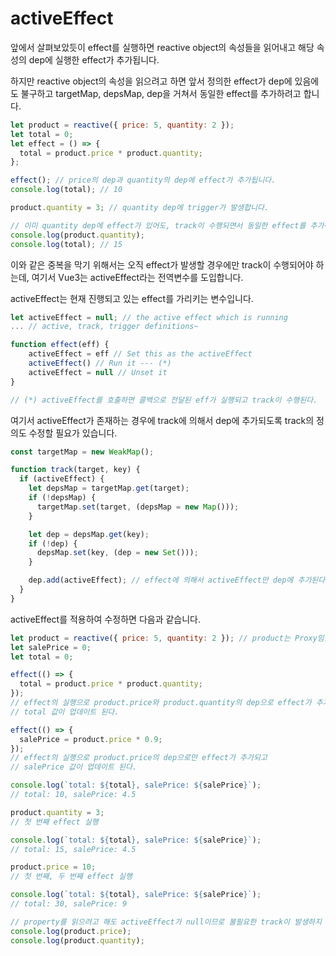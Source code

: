 # activeEffect

앞에서 살펴보았듯이 effect를 실행하면 reactive object의 속성들을 읽어내고 해당 속성의 dep에 실행한 effect가 추가됩니다.

하지만 reactive object의 속성을 읽으려고 하면 앞서 정의한 effect가 dep에 있음에도 불구하고 targetMap, depsMap, dep을 거쳐서 동일한 effect를 추가하려고 합니다.

```js
let product = reactive({ price: 5, quantity: 2 });
let total = 0;
let effect = () => {
  total = product.price * product.quantity;
};

effect(); // price의 dep과 quantity의 dep에 effect가 추가됩니다.
console.log(total); // 10

product.quantity = 3; // quantity dep에 trigger가 발생합니다.

// 이미 quantity dep에 effect가 있어도, track이 수행되면서 동일한 effect를 추가하려고 합니다.
console.log(product.quantity);
console.log(total); // 15
```

이와 같은 중복을 막기 위해서는 오직 effect가 발생할 경우에만 track이 수행되어야 하는데, 여기서 Vue3는 activeEffect라는 전역변수를 도입합니다.

activeEffect는 현재 진행되고 있는 effect를 가리키는 변수입니다.

```js
let activeEffect = null; // the active effect which is running
... // active, track, trigger definitions~

function effect(eff) {
	activeEffect = eff // Set this as the activeEffect
	activeEffect() // Run it --- (*)
	activeEffect = null // Unset it
}

// (*) activeEffect를 호출하면 콜백으로 전달된 eff가 실행되고 track이 수행된다.
```

여기서 activeEffect가 존재하는 경우에 track에 의해서 dep에 추가되도록 track의 정의도 수정할 필요가 있습니다.

```js
const targetMap = new WeakMap();

function track(target, key) {
  if (activeEffect) {
    let depsMap = targetMap.get(target);
    if (!depsMap) {
      targetMap.set(target, (depsMap = new Map()));
    }

    let dep = depsMap.get(key);
    if (!dep) {
      depsMap.set(key, (dep = new Set()));
    }

    dep.add(activeEffect); // effect에 의해서 activeEffect만 dep에 추가된다.
  }
}
```

activeEffect를 적용하여 수정하면 다음과 같습니다.

```js
let product = reactive({ price: 5, quantity: 2 }); // product는 Proxy임을 기억하자.
let salePrice = 0;
let total = 0;

effect(() => {
  total = product.price * product.quantity;
});
// effect의 실행으로 product.price와 product.quantity의 dep으로 effect가 추가되고
// total 값이 업데이트 된다.

effect(() => {
  salePrice = product.price * 0.9;
});
// effect의 실행으로 product.price의 dep으로만 effect가 추가되고
// salePrice 값이 업데이트 된다.
```

```js
console.log(`total: ${total}, salePrice: ${salePrice}`);
// total: 10, salePrice: 4.5

product.quantity = 3;
// 첫 번째 effect 실행

console.log(`total: ${total}, salePrice: ${salePrice}`);
// total: 15, salePrice: 4.5

product.price = 10;
// 첫 번째, 두 번째 effect 실행

console.log(`total: ${total}, salePrice: ${salePrice}`);
// total: 30, salePrice: 9

// property를 읽으려고 해도 activeEffect가 null이므로 불필요한 track이 발생하지 않습니다.
console.log(product.price);
console.log(product.quantity);
```
